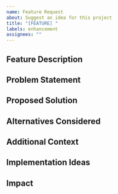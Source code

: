 ```yaml
---
name: Feature Request
about: Suggest an idea for this project
title: "[FEATURE] "
labels: enhancement
assignees: ""
---
```


## Feature Description

<!-- A clear and concise description of the feature you're requesting. -->

## Problem Statement

<!-- Describe the problem this feature would solve. -->

## Proposed Solution

<!-- Describe how you envision this feature working. -->

## Alternatives Considered

<!-- Describe any alternative solutions or features you've considered. -->

## Additional Context

<!-- Add any other context, screenshots, or examples about the feature request here. -->

## Implementation Ideas

<!-- If you have ideas on how to implement this feature, please share them here. -->

## Impact

<!-- How would this feature benefit users of the project? -->
